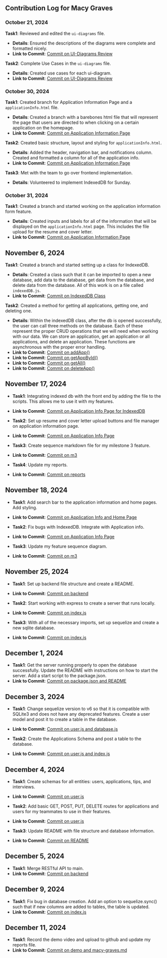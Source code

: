 ## Contribution Log for Macy Graves

### October 21, 2024
**Task1**: Reviewed and edited the `ui-diagrams` file.
- **Details**: Ensured the descriptions of the diagrams were complete and formatted nicely.
- **Link to Commit**: [Commit on UI-Diagrams Review](https://github.com/edwintran235/326-team9/commit/b95ac80dfd5ffd18785e55e27574ab46ca96c838)

**Task2**: Complete Use Cases in the `ui-diagrams` file.
- **Details**: Created use cases for each ui-diagram.
- **Link to Commit**: [Commit on UI-Diagrams Review](https://github.com/edwintran235/326-team9/commit/b53a0bb0509b3f44edfe744892784dfcc50b9073)


### October 30, 2024
**Task1**: Created branch for Application Information Page and a `applicationInfo.html` file.
- **Details**: Created a branch with a barebones html file that will represent the page that users are directed to when clicking on a certain application on the homepage.
- **Link to Commit**: [Commit on Application Information Page](https://github.com/edwintran235/326-team9/commit/5df899a0e5e5b96438a3a068c00f9f82d9304a43)

**Task2**: Created basic structure, layout and styling for `applicationInfo.html`.
- **Details**: Added the header, navigation bar, and notifications column. Created and formatted a column for all of the application info.
- **Link to Commit**: [Commit on Application Information Page](https://github.com/edwintran235/326-team9/commit/1dd42c28ad914e9bd3bb149ab3bdeee94f65446d)

**Task3**: Met with the team to go over frontend implementation.
- **Details**: Volunteered to implement IndexedDB for Sunday.


### October 31, 2024
**Task1**: Created a branch and started working on the application information form feature.
- **Details**: Created inputs and labels for all of the information that will be displayed on the `applicationInfo.html` page. This includes the file upload for the resume and cover letter.
- **Link to Commit**: [Commit on Application Information Page](https://github.com/edwintran235/326-team9/commit/bd82399eb5e8f5d7d30ed653135cc5042b0d24c4)


## November 6, 2024
**Task1**: Created a branch and started setting up a class for IndexedDB.
- **Details**: Created a class such that it can be imported to open a new database, add data to the database, get data from the database, and delete data from the database. All of this work is on a file called `indexedDB.js`.
- **Link to Commit**: [Commit on IndexedDB Class](https://github.com/edwintran235/326-team9/commit/5c08af53d5fc34a72f6f21a19eb5fdb67b2b12ea)

**Task2**: Created a method for getting all applications, getting one, and deleting one.
- **Details**: Within the indexedDB class, after the db is opened successfully, the user can call three methods on the database. Each of these represent the proper CRUD operations that we will need when working with our data. We can store an application, get an application or all applications, and delete an application. These functions are asynchronous with the proper error handling.
- **Link to Commit**: [Commit on addApp()](https://github.com/edwintran235/326-team9/commit/5c08af53d5fc34a72f6f21a19eb5fdb67b2b12ea)
- **Link to Commit**: [Commit on getAppById()](https://github.com/edwintran235/326-team9/commit/7d73bbb53605d49bad0e10f056a6f6bed4cb27d6)
- **Link to Commit**: [Commit on getAll()](https://github.com/edwintran235/326-team9/commit/70e5d276aed90e906d8914f0ef95f99def5e4e62)
- **Link to Commit**: [Commit on deleteApp()](https://github.com/edwintran235/326-team9/commit/0ff7ed57be262d145672ce7b81da133237b5c5de)


## November 17, 2024
- **Task1**: Integrating indexed db with the front end by adding the file to the scripts. This allows me to use it with my features.
- **Link to Commit**: [Commit on Application Info Page for IndexedDB](https://github.com/edwintran235/326-team9/commit/488f3471dd716485acf00b5e1417ea1c1b4d5a09)

- **Task2**: Set up resume and cover letter upload buttons and file manager on application information page.
- **Link to Commit**: [Commit on Application Info Page](https://github.com/edwintran235/326-team9/commit/85b3c268c4ebd1dee098408197ae5b5df486ef7a)

- **Task3**: Create sequence markdown file for my milestone 3 feature.
- **Link to Commit**: [Commit on m3](https://github.com/edwintran235/326-team9/commit/85b3c268c4ebd1dee098408197ae5b5df486ef7a)

- **Task4**: Update my reports.
- **Link to Commit**: [Commit on reports](https://github.com/edwintran235/326-team9/commit/cff56d3dbef79763d5a7896aec845746257017fe)


## November 18, 2024
- **Task1**: Add search bar to the application information and home pages. Add styling.
- **Link to Commit**: [Commit on Application Info and Home Page](https://github.com/edwintran235/326-team9/commit/0a145ba35f725e3e66c5b7b22097d0ecfaf8b561)

- **Task2**: Fix bugs with IndexedDB. Integrate with Application info. 
- **Link to Commit**: [Commit on Application Info Page](https://github.com/edwintran235/326-team9/commit/be9cddbe94834233ed726263114480e6b6e4a1ec)

- **Task3**: Update my feature sequence diagram.
- **Link to Commit**: [Commit on m3](https://github.com/edwintran235/326-team9/commit/5139b45ea3192397f497d795db426a435965c23c)


## November 25, 2024
- **Task1**: Set up backend file structure and create a README.
- **Link to Commit**: [Commit on backend](https://github.com/edwintran235/326-team9/commit/39817f02083eff0be950b3ecf87ffc2b02050cd0)

- **Task2**: Start working with express to create a server that runs locally.
- **Link to Commit**: [Commit on index.js](https://github.com/edwintran235/326-team9/commit/0ddc2a76b0fbf4e87c592cc127f71f072a30537b)

- **Task3**: With all of the necessary imports, set up sequelize and create a new sqlite database.
- **Link to Commit**: [Commit on index.js](https://github.com/edwintran235/326-team9/commit/89d4e5c86a7564ad495969d9b0c4d869e80412f5)


## December 1, 2024
- **Task1**: Get the server running properly to open the database successfully. Update the README with instructions on how to start the server. Add a start script to the package.json.
- **Link to Commit**: [Commit on package.json and README](https://github.com/edwintran235/326-team9/commit/b4d1e7deb70890bbbd5453f0fe4771a3f6a9adaa)


## December 3, 2024
- **Task1**: Change sequelize version to v6 so that it is compatible with SQLite3 and does not have any deprecated features. Create a user model and post it to create a table in the database.
- **Link to Commit**: [Commit on user.js and database.js](https://github.com/edwintran235/326-team9/commit/40aec9d629775ba730e17e340a6ab3be23c5463e)

- **Task2**: Create the Applications Schema and post a table to the database.
- **Link to Commit**: [Commit on user.js and index.js](https://github.com/edwintran235/326-team9/commit/00ac4dd1ef6f82acf9b653d4d36045b3601a5619)


## December 4, 2024
- **Task1**: Create schemas for all entities: users, applications, tips, and interviews.
- **Link to Commit**: [Commit on user.js](https://github.com/edwintran235/326-team9/commit/ccacefd20cf75cb3b53a56c714bfc3e2607f40c2)

- **Task2**: Add basic GET, POST, PUT, DELETE routes for applications and users for my teammates to use in their features.
- **Link to Commit**: [Commit on user.js](https://github.com/edwintran235/326-team9/commit/fde17bb38f2b33e10b1c42cf4b41d207e96cd685)

- **Task3**: Update README with file structure and database information.
- **Link to Commit**: [Commit on README](https://github.com/edwintran235/326-team9/commit/923859c0f6be631cd0f82b35fe9d3b39afa60e0c)


## December 5, 2024
- **Task1**: Merge RESTful API to main.
- **Link to Commit**: [Commit on backend](https://github.com/edwintran235/326-team9/commit/34a5415783acb6337b0c93a63a607605e6b6ed70)
 

## December 9, 2024
- **Task1**: Fix bug in database creation. Add an option to sequelize.sync() such that if new columns are added to tables, the table is updated.
- **Link to Commit**: [Commit on index.js](https://github.com/edwintran235/326-team9/commit/df8e0b507ff10ac1e955bbb2e5264bec6278c585)

## December 11, 2024
- **Task1**: Record the demo video and upload to github and update my reports file.
- **Link to Commit**: [Commit on demo and macy-graves.md](https://github.com/edwintran235/326-team9/commit/d1fc3d87091ffede9a9fc0d8fb703ceac69519c1)